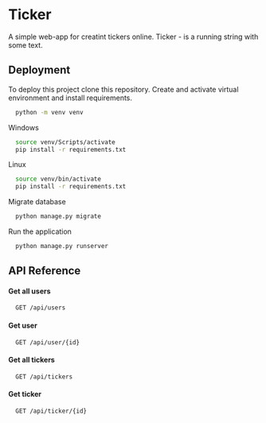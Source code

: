 
# Ticker

A simple web-app for creatint tickers online.
Ticker - is a running string with some text.




## Deployment

To deploy this project clone this repository. Create and activate virtual environment and install requirements.

```bash
  python -m venv venv
```
Windows
```bash
  source venv/Scripts/activate
  pip install -r requirements.txt
```
Linux
```bash
  source venv/bin/activate
  pip install -r requirements.txt
```

Migrate database
```bash
  python manage.py migrate
```
Run the application
```bash
  python manage.py runserver
```


## API Reference

#### Get all users

```http
  GET /api/users
```

#### Get user

```http
  GET /api/user/{id}
```

#### Get all tickers

```http
  GET /api/tickers
```

#### Get ticker

```http
  GET /api/ticker/{id}
```

